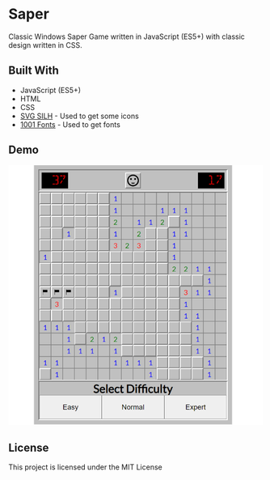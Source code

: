 # Saper
Classic Windows Saper Game written in JavaScript (ES5+) with classic design written in CSS.


## Built With
* JavaScript (ES5+)
* HTML
* CSS
* [SVG SILH](https://svgsilh.com/) - Used to get some icons
* [1001 Fonts](https://www.1001fonts.com/) - Used to get fonts

## Demo

![](
saper-screenshot.png)

## License
This project is licensed under the MIT License
